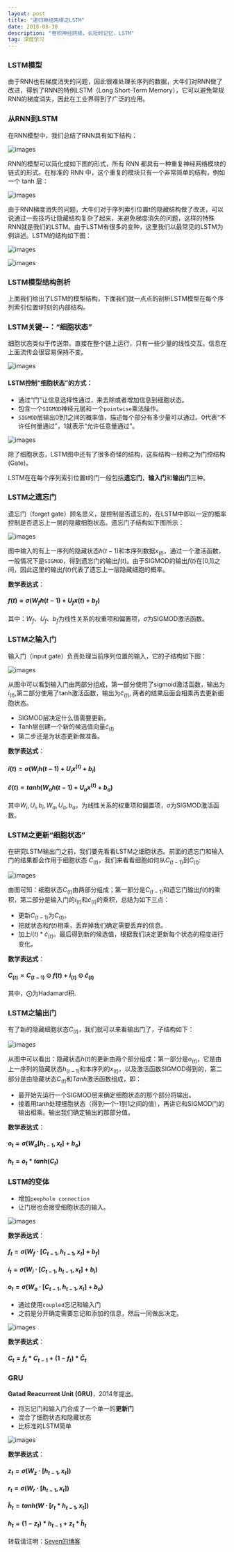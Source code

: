 ```yaml
---
layout: post
title: "递归神经网络之LSTM"
date: 2018-08-30
description: "卷积神经网络，长短时记忆，LSTM"
tag: 深度学习
---
```


### LSTM模型

由于RNN也有梯度消失的问题，因此很难处理长序列的数据，大牛们对RNN做了改进，得到了RNN的特例LSTM（Long Short-Term Memory），它可以避免常规RNN的梯度消失，因此在工业界得到了广泛的应用。



### 从RNN到LSTM

在RNN模型中，我们总结了RNN具有如下结构：

![images](/images/dl/97.png)

RNN的模型可以简化成如下图的形式，所有 RNN 都具有一种重复神经网络模块的链式的形式。在标准的 RNN 中，这个重复的模块只有一个非常简单的结构，例如一个 tanh 层：

![images](/images/dl/98.png)

由于RNN梯度消失的问题，大牛们对于序列索引位置t的隐藏结构做了改进，可以说通过一些技巧让隐藏结构复杂了起来，来避免梯度消失的问题，这样的特殊RNN就是我们的LSTM。由于LSTM有很多的变种，这里我们以最常见的LSTM为例讲述。LSTM的结构如下图：

![images](/images/dl/99.png)

![images](/images/dl/100.png)

### LSTM模型结构剖析

上面我们给出了LSTM的模型结构，下面我们就一点点的剖析LSTM模型在每个序列索引位置t时刻的内部结构。

### LSTM关键--：“细胞状态”

细胞状态类似于传送带。直接在整个链上运行，只有一些少量的线性交互。信息在上面流传会很容易保持不变。

![images](/images/dl/101.png)

#### **LSTM**控制“细胞状态”的方式：

- 通过“门”让信息选择性通过，来去除或者增加信息到细胞状态。
- 包含一个`SIGMOD`神经元层和一个`pointwise`乘法操作。
- `SIGMOD`层输出0到1之间的概率值，描述每个部分有多少量可以通过。0代表“不许任何量通过”，1就表示“允许任意量通过”。

![images](/images/dl/102.png)

除了细胞状态，LSTM图中还有了很多奇怪的结构，这些结构一般称之为门控结构(Gate)。

LSTM在在每个序列索引位置t的门一般包括**遗忘门**，**输入门**和**输出门**三种。



### LSTM之遗忘门

遗忘门（forget gate）顾名思义，是控制是否遗忘的，在LSTM中即以一定的概率控制是否遗忘上一层的隐藏细胞状态。遗忘门子结构如下图所示：

![images](/images/dl/103.png)

图中输入的有上一序列的隐藏状态$h(t-1)$和本序列数据$x_{(t)}$，通过一个激活函数，一般情况下是`SIGMOD`，得到遗忘门的输出$f(t)$。由于SIGMOD的输出$f(t)$在[0,1]之间，因此这里的输出$f(t)$代表了遗忘上一层隐藏细胞的概率。

**数学表达式**：

#### $f(t)=\sigma(W_fh(t-1)+U_fx(t)+b_f)$

其中：$W_f、U_f、b_f$为线性关系的权重项和偏置项，$\sigma$为SIGMOD激活函数。



### LSTM之输入门

输入门（input gate）负责处理当前序列位置的输入，它的子结构如下图：

![images](/images/dl/104.png)

从图中可以看到输入门由两部分组成，第一部分使用了sigmoid激活函数，输出为$i_{(t)}$,第二部分使用了tanh激活函数，输出为$\tilde c_{(t)}$, 两者的结果后面会相乘再去更新细胞状态。

- SIGMOD层决定什么值需要更新。
- Tanh层创建一个新的候选值向量$\tilde c_{(t)}$
- 第二步还是为状态更新做准备。

**数学表达式**：

#### $i{(t)} = \sigma(W_ih{(t-1)} + U_ix^{(t)} + b_i)$

#### $\tilde c{(t)} =tanh(W_ah{(t-1)} + U_ax^{(t)} + b_a)$

其中$W_i, U_i, b_i, W_a, U_a, b_a$，为线性关系的权重项和偏置项，$\sigma$为SIGMOD激活函数。



### LSTM之更新“细胞状态”

在研究LSTM输出门之前，我们要先看看LSTM之细胞状态。前面的遗忘门和输入门的结果都会作用于细胞状态 $C_{(t)}$，我们来看看细胞如何从$C_{(t-1)}$到$C_{(t)}$:

![images](/images/dl/105.png)

由图可知：细胞状态$C_{(t)}$由两部分组成；第一部分是$C_{(t-1)}$和遗忘门输出$f(t)$的乘积，第二部分是输入门的$i_{(t)}$和$\tilde c_{(t)}$的乘积，总结为如下三点：

- 更新$C_{(t-1)}$为$C_{(t)}$。
- 把就状态和$f(t)$相乘，丢弃掉我们确定需要丢弃的信息。
- 加上$i(t) * \tilde c_{(t)}$。最后得到新的候选值，根据我们决定更新每个状态的程度进行变化。

**数学表达式**：

#### $C_{(t)} = C_{(t-1)} \odot f{(t)} + i_{(t)} \odot \tilde c_{(t)}$

其中，$\bigodot$为Hadamard积.



### LSTM之输出门

有了新的隐藏细胞状态$C_{(t)}$，我们就可以来看输出门了，子结构如下：

![images](/images/dl/106.png)

从图中可以看出：隐藏状态$h(t)$的更新由两个部分组成：第一部分是$o_{(t)}$，它是由上一序列的隐藏状态$h_{(t-1)}$和本序列的$x_{(t)}$，以及激活函数SIGMOD得到的，第二部分是由隐藏状态$C_{(t)}$和$Tanh$激活函数组成，即：

- 最开始先运行一个SIGMOD层来确定细胞状态的那个部分将输出。
- 接着用tanh处理细胞状态（得到一个-1到1之间的值），再讲它和SIGMOD门的输出相乘。输出我们确定输出的那部分值。

**数学表达式**：

#### $o_t=\sigma(W_o[h_{t-1},x_t]+b_o)$

#### $h_t=o_t*tanh(C_t)$



### LSTM的变体

- 增加`peephole connection`
- 让门层也会接受细胞状态的输入。

![images](/images/dl/107.png)

**数学表达式**：

#### $f_t=\sigma(W_f \cdot[C_{t-1}, h_{t-1},x_t]+b_f)$

#### $i_t=\sigma(W_i \cdot[C_{t-1}, h_{t-1},x_t]+b_i)$

#### $o_t=\sigma(W_o \cdot[C_{t-1}, h_{t-1},x_t]+b_o)$



- 通过使用`coupled`忘记和输入门
- 之前是分开确定需要忘记和添加的信息，然后一同做出决定。

![images](/images/dl/108.png)

**数学表达式**：

#### $C_t=f_t * C_{t-1}+(1-f_t)  *  \tilde C_t$



### GRU

**Gatad Reacurrent Unit (GRU)**，2014年提出。

- 将忘记门和输入门合成了一个单一的**更新门**
- 混合了细胞状态和隐藏状态
- 比标准的LSTM简单

![images](/images/dl/109.png)

**数学表达式**：

#### $z_t=\sigma(W_z \cdot [h_{t-1},x_t])$

#### $r_t=\sigma(W_r \cdot [h_{t-1},x_t])$

#### $\tilde h_t= tanh(W \cdot [r_t*h_{t-1},x_t])$

#### $h_t=(1-z_t)  * h_{t-1} + z_t  *  \tilde h_t$





转载请注明：[Seven的博客](http://sevenold.github.io)